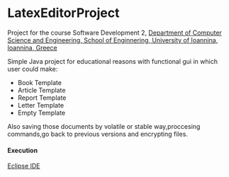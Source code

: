 # LatexEditorProject


Project for the course Software Development 2, [Department of Computer Science and Engineering, School of Enginnering, University of Ioannina, Ioannina, Greece](https://www.cs.uoi.gr/)


Simple Java project for educational reasons with functional gui in which user could make:

<ul>
  <li>Book Template</li>
  <li>Article Template</li>
  <li>Report Template</li>
  <li>Letter Template</li>
  <li>Empty Template</li>
  
</ul>

Also saving those documents by volatile or stable way,proccesing commands,go back to previous versions and encrypting files.

<h4>Execution</h4>

[Eclipse IDE](https://www.eclipse.org/downloads/packages/release/kepler/sr1/eclipse-ide-java-developers)






  

